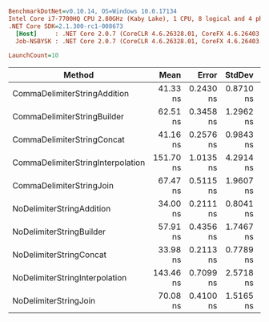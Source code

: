 ``` ini

BenchmarkDotNet=v0.10.14, OS=Windows 10.0.17134
Intel Core i7-7700HQ CPU 2.80GHz (Kaby Lake), 1 CPU, 8 logical and 4 physical cores
.NET Core SDK=2.1.300-rc1-008673
  [Host]     : .NET Core 2.0.7 (CoreCLR 4.6.26328.01, CoreFX 4.6.26403.03), 64bit RyuJIT
  Job-NSBYSK : .NET Core 2.0.7 (CoreCLR 4.6.26328.01, CoreFX 4.6.26403.03), 64bit RyuJIT

LaunchCount=10  

```
|                            Method |      Mean |     Error |    StdDev |    Median | Rank |  Gen 0 | Allocated |
|---------------------------------- |----------:|----------:|----------:|----------:|-----:|-------:|----------:|
|      CommaDelimiterStringAddition |  41.33 ns | 0.2430 ns | 0.8710 ns |  41.24 ns |    2 | 0.0381 |     120 B |
|       CommaDelimiterStringBuilder |  62.51 ns | 0.3458 ns | 1.2962 ns |  62.16 ns |    4 | 0.0712 |     224 B |
|        CommaDelimiterStringConcat |  41.16 ns | 0.2576 ns | 0.9843 ns |  40.94 ns |    2 | 0.0381 |     120 B |
| CommaDelimiterStringInterpolation | 151.70 ns | 1.0135 ns | 4.2914 ns | 150.73 ns |    8 | 0.0379 |     120 B |
|          CommaDelimiterStringJoin |  67.47 ns | 0.5115 ns | 1.9607 ns |  67.45 ns |    5 | 0.0508 |     160 B |
|         NoDelimiterStringAddition |  34.00 ns | 0.2111 ns | 0.8041 ns |  33.88 ns |    1 | 0.0381 |     120 B |
|          NoDelimiterStringBuilder |  57.91 ns | 0.4356 ns | 1.7467 ns |  57.76 ns |    3 | 0.0712 |     224 B |
|           NoDelimiterStringConcat |  33.98 ns | 0.2113 ns | 0.7789 ns |  33.89 ns |    1 | 0.0381 |     120 B |
|    NoDelimiterStringInterpolation | 143.46 ns | 0.7099 ns | 2.5718 ns | 142.91 ns |    7 | 0.0379 |     120 B |
|             NoDelimiterStringJoin |  70.08 ns | 0.4100 ns | 1.5165 ns |  69.89 ns |    6 | 0.0508 |     160 B |

